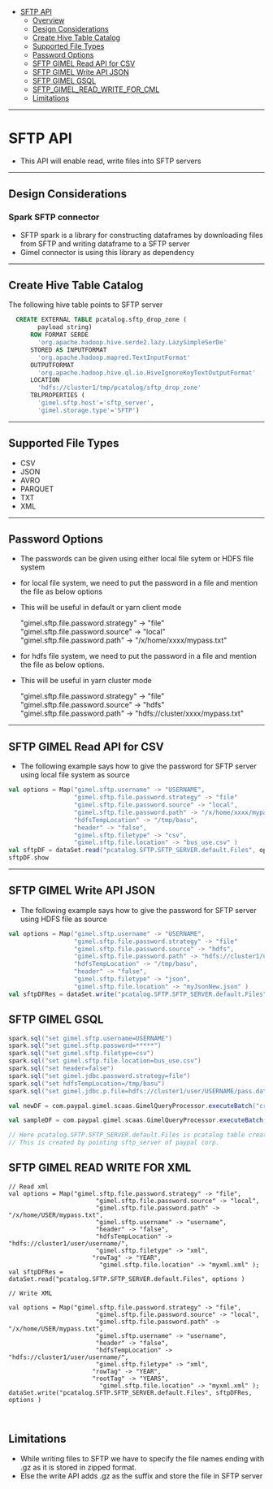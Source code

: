 
* [SFTP API](#SFTP-api)
  * [Overview](#Overview)
  * [Design Considerations](#design-considerations)
  * [Create Hive Table Catalog](#Create-Hive-Table-Catalog)
  * [Supported File Types](#supported-file-types)
  * [Password Options](#Password-Options)
  * [SFTP GIMEL Read API for CSV](#SFTP-GIMEL-Read-API-for-CSV)
  * [SFTP GIMEL Write API JSON](#SFTP-GIMEL-Write-API-JSON)
  * [SFTP GIMEL GSQL](#SFTP-GIMEL-GSQL)
  * [SFTP_GIMEL_READ_WRITE_FOR_CML](#SFTP-GIMEL-READ-WRITE-FOR-XML)
  * [Limitations](#Limitations)
  
  



--------------------------------------------------------------------------------------------------------------------


# SFTP API
* This API will enable read, write files into SFTP servers


--------------------------------------------------------------------------------------------------------------------


## Design Considerations

### Spark SFTP connector 

* SFTP spark is a library for constructing dataframes by downloading files from SFTP and writing dataframe to a SFTP server
* Gimel connector is using this library as dependency


--------------------------------------------------------------------------------------------------------------------

## Create Hive Table Catalog

The following hive table points to SFTP server

```sql
  CREATE EXTERNAL TABLE pcatalog.sftp_drop_zone (
        payload string)
      ROW FORMAT SERDE
        'org.apache.hadoop.hive.serde2.lazy.LazySimpleSerDe'
      STORED AS INPUTFORMAT
        'org.apache.hadoop.mapred.TextInputFormat'
      OUTPUTFORMAT
        'org.apache.hadoop.hive.ql.io.HiveIgnoreKeyTextOutputFormat'
      LOCATION
        'hdfs://cluster1/tmp/pcatalog/sftp_drop_zone'
      TBLPROPERTIES (
        'gimel.sftp.host'='sftp_server',
        'gimel.storage.type'='SFTP')
```

--------------------------------------------------------------------------------------------------------------------

## Supported File Types

* CSV
* JSON
* AVRO
* PARQUET
* TXT
* XML

--------------------------------------------------------------------------------------------------------------------

## Password Options

* The passwords can be given using either local file sytem or HDFS file system
* for local file system, we need to put the password in a file and mention the file as below options
* This will be useful in default or yarn client mode

    "gimel.sftp.file.password.strategy" -> "file"
    "gimel.sftp.file.password.source" -> "local"
    "gimel.sftp.file.password.path" -> "/x/home/xxxx/mypass.txt"
              
* for hdfs file system, we need to put the password in a file and mention the file as below options.
* This will be useful in yarn cluster mode

    "gimel.sftp.file.password.strategy" -> "file"
    "gimel.sftp.file.password.source" -> "hdfs"
    "gimel.sftp.file.password.path" -> "hdfs://cluster/xxxx/mypass.txt"
              

--------------------------------------------------------------------------------------------------------------------

## SFTP GIMEL Read API for CSV 

* The following example says how to give the password for SFTP server using local file system as source

```scala
val options = Map("gimel.sftp.username" -> "USERNAME",
                  "gimel.sftp.file.password.strategy" -> "file"
                  "gimel.sftp.file.password.source" -> "local",
                  "gimel.sftp.file.password.path" -> "/x/home/xxxx/mypass.txt",
                  "hdfsTempLocation" -> "/tmp/basu", 
                  "header" -> "false", 
                  "gimel.sftp.filetype" -> "csv", 
                  "gimel.sftp.file.location" -> "bus_use.csv" )
val sftpDF = dataSet.read("pcatalog.SFTP.SFTP_SERVER.default.Files", options )
sftpDF.show

```


--------------------------------------------------------------------------------------------------------------------


## SFTP GIMEL Write API JSON

* The following example says how to give the password for SFTP server using HDFS file as source

```scala
val options = Map("gimel.sftp.username" -> "USERNAME",
                  "gimel.sftp.file.password.strategy" -> "file"
                  "gimel.sftp.file.password.source" -> "hdfs",
                  "gimel.sftp.file.password.path" -> "hdfs://cluster1/user/xxxxxx/mypass.txt",
                  "hdfsTempLocation" -> "/tmp/basu", 
                  "header" -> "false", 
                  "gimel.sftp.filetype" -> "json", 
                  "gimel.sftp.file.location" -> "myJsonNew.json" )
val sftpDFRes = dataSet.write("pcatalog.SFTP.SFTP_SERVER.default.Files", sftpDF, options )
```


## SFTP GIMEL GSQL

``` scala
spark.sql("set gimel.sftp.username=USERNAME")
spark.sql("set gimel.sftp.password=*****")
spark.sql("set gimel.sftp.filetype=csv")
spark.sql("set gimel.sftp.file.location=bus_use.csv")
spark.sql("set header=false")
spark.sql("set gimel.jdbc.password.strategy=file")
spark.sql("set hdfsTempLocation=/tmp/basu")
spark.sql("set gimel.jdbc.p.file=hdfs://cluster1/user/USERNAME/pass.dat")

val newDF = com.paypal.gimel.scaas.GimelQueryProcessor.executeBatch("create table pcatalog.teradata.mycluster.test_db.myTable1 as select * from pcatalog.SFTP.SFTP_SERVER.default.Files",spark)

val sampleDF = com.paypal.gimel.scaas.GimelQueryProcessor.executeBatch("insert into pcatalog.teradata.mycluster.test_db.myTable1 as select * from pcatalog.SFTP.SFTP_SERVER.default.Files",spark)

// Here pcatalog.SFTP.SFTP_SERVER.default.Files is pcatalog table created through gimel pcatalog UI
// This is created by pointing sftp_server of paypal corp.


```

## SFTP GIMEL READ WRITE FOR XML

```
// Read xml 
val options = Map("gimel.sftp.file.password.strategy" -> "file",
                        "gimel.sftp.file.password.source" -> "local",
                        "gimel.sftp.file.password.path" -> "/x/home/USER/mypass.txt",
                        "gimel.sftp.username" -> "username",
                        "header" -> "false",
                        "hdfsTempLocation" -> "hdfs://cluster1/user/username/",
                        "gimel.sftp.filetype" -> "xml",
                       "rowTag" -> "YEAR",
                         "gimel.sftp.file.location" -> "myxml.xml" );
val sftpDFRes = dataSet.read("pcatalog.SFTP.SFTP_SERVER.default.Files", options )

// Write XML

val options = Map("gimel.sftp.file.password.strategy" -> "file",
                        "gimel.sftp.file.password.source" -> "local",
                        "gimel.sftp.file.password.path" -> "/x/home/USER/mypass.txt",
                        "gimel.sftp.username" -> "username",
                        "header" -> "false",
                        "hdfsTempLocation" -> "hdfs://cluster1/user/username/",
                        "gimel.sftp.filetype" -> "xml",
                       "rowTag" -> "YEAR",
                       "rootTag" -> "YEARS",
                         "gimel.sftp.file.location" -> "myxml.xml" );
dataSet.write("pcatalog.SFTP.SFTP_SERVER.default.Files", sftpDFRes, options )



```

## Limitations

* While writing files to SFTP we have to specify the file names ending with .gz as it is stored in zipped format.
* Else the write API adds .gz as the suffix and store the file in SFTP server
